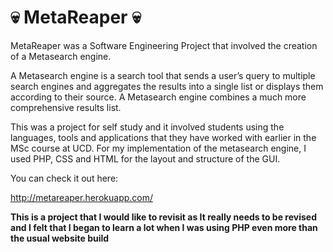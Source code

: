 :skull: MetaReaper :skull:
==========

MetaReaper was a Software Engineering Project that involved the creation of a Metasearch engine. 

A Metasearch engine is a search tool that sends a user’s query to multiple search engines and aggregates 
the results into a single list or displays them according to their source. A Metasearch engine combines 
a much more comprehensive results list.

This was a project for self study and it involved students using the languages, tools and applications 
that they have worked with earlier in the MSc course at UCD. For my implementation of the metasearch engine, 
I used PHP, CSS and HTML for the layout and structure of the GUI.

You can check it out here:

http://metareaper.herokuapp.com/

**This is a project that I would like to revisit as It really needs to be revised and I felt that I began to learn a lot when I was using PHP even more than the usual website build**
